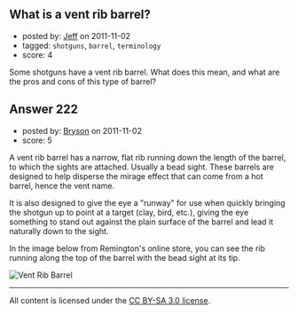 ## What is a vent rib barrel?

- posted by: [Jeff](https://stackexchange.com/users/-1/85-jeff) on 2011-11-02
- tagged: `shotguns`, `barrel`, `terminology`
- score: 4

Some shotguns have a vent rib barrel.  What does this mean, and what are the pros and cons of this type of barrel?


## Answer 222

- posted by: [Bryson](https://stackexchange.com/users/-1/32-bryson) on 2011-11-02
- score: 5

A vent rib barrel has a narrow, flat rib running down the length of the barrel, to which the sights are attached. Usually a bead sight. These barrels are designed to help disperse the mirage effect that can come from a hot barrel, hence the vent name.

It is also designed to give the eye a "runway" for use when quickly bringing the shotgun up to point at a target (clay, bird, etc.), giving the eye something to stand out against the plain surface of the barrel and lead it naturally down to the sight.

In the image below from Remington's online store, you can see the rib running along the top of the barrel with the bead sight at its tip.

<img src="http://www.remingtoncountrystore.com/images/catalog/1_2841.jpg" alt="Vent Rib Barrel" />



---

All content is licensed under the [CC BY-SA 3.0 license](https://creativecommons.org/licenses/by-sa/3.0/).
